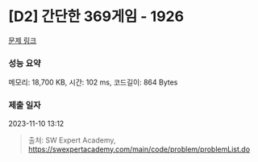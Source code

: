 # [D2] 간단한 369게임 - 1926 

[문제 링크](https://swexpertacademy.com/main/code/problem/problemDetail.do?contestProbId=AV5PTeo6AHUDFAUq) 

### 성능 요약

메모리: 18,700 KB, 시간: 102 ms, 코드길이: 864 Bytes

### 제출 일자

2023-11-10 13:12



> 출처: SW Expert Academy, https://swexpertacademy.com/main/code/problem/problemList.do